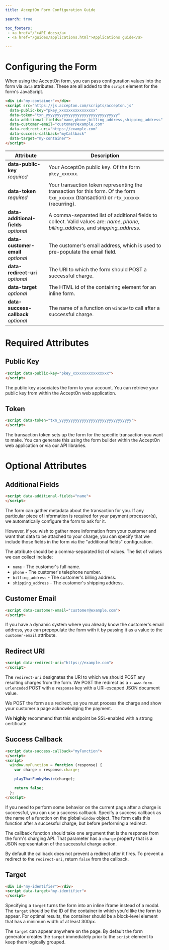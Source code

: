 ```yaml
---
title: AcceptOn Form Configuration Guide

search: true

toc_footers:
 - <a href="/">API docs</a>
 - <a href="/guides/applications.html">Applications guide</a>

---
```


# Configuring the Form

When using the AcceptOn form, you can pass configuration values into the form
via `data` attributes. These are all added to the `script` element for the
form's JavaScript.

```html
<div id="my-container"></div>
<script src="https://js.accepton.com/scripts/accepton.js"
  data-public-key="pkey_xxxxxxxxxxxxxxxx"
  data-token="txn_yyyyyyyyyyyyyyyyyyyyyyyyyyyyyyyy"
  data-additional-fields="name,phone,billing_address,shipping_address"
  data-customer-email="customer@example.com"
  data-redirect-uri="https://example.com"
  data-success-callback="myCallback"
  data-target="my-container">
</script>
```

 Attribute                                  | Description
--------------------------------------------|-------------
 **data-public-key** <br> *required*        | Your AcceptOn public key. Of the form `pkey_xxxxxx`.
 **data-token** <br> *required*             | Your transaction token representing the transaction for this form. Of the form `txn_xxxxxx` (transaction) or `rtx_xxxxxx` (recurring).
 **data-additional-fields** <br> *optional* | A comma-separated list of additional fields to collect. Valid values are: *name*, *phone*, *billing_address*, and *shipping_address*.
 **data-customer-email** <br> *optional*    | The customer's email address, which is used to pre-populate the email field.
 **data-redirect-uri** <br> *optional*      | The URI to which the form should POST a successful charge.
 **data-target** <br> *optional*            | The HTML id of the containing element for an inline form.
 **data-success-callback** <br> *optional*  | The name of a function on `window` to call after a successful charge.

# Required Attributes

## Public Key

```html
<script data-public-key="pkey_xxxxxxxxxxxxxxxx">
</script>
```

The public key associates the form to your account. You can retrieve your
public key from within the AcceptOn web application.

## Token

```html
<script data-token="txn_yyyyyyyyyyyyyyyyyyyyyyyyyyyyyyyy">
</script>
```

The transaction token sets up the form for the specific transaction you want to
make. You can generate this using the form builder within the AcceptOn web
application or via our API libraries.

# Optional Attributes

## Additional Fields

```html
<script data-additional-fields="name">
</script>
```

The form can gather metadata about the transaction for you. If any particular
piece of information is required for your payment processor(s), we
automatically configure the form to ask for it.

However, if you wish to gather more information from your customer and want
that data to be attached to your charge, you can specify that we include those
fields in the form via the "additional fields" configuration.

The attribute should be a comma-separated list of values. The list of values we
can collect include:

* `name` - The customer's full name.
* `phone` - The customer's telephone number.
* `billing_address` - The customer's billing address.
* `shipping_address` - The customer's shipping address.

## Customer Email

```html
<script data-customer-email="customer@example.com">
</script>
```

If you have a dynamic system where you already know the customer's email
address, you can prepopulate the form with it by passing it as a value to the
`customer-email` attribute.

## Redirect URI

```html
<script data-redirect-uri="https://example.com">
</script>
```

The `redirect-uri` designates the URI to which we should POST any resulting
charges from the form. We POST the redirect as a `x-www-form-urlencoded` POST
with a `response` key with a URI-escaped JSON document value.

We POST the form as a redirect, so you must process the charge and show your
customer a page acknowledging the payment.

We **highly** recommend that this endpoint be SSL-enabled with a strong
certificate.

## Success Callback

```html
<script data-success-callback="myFunction">
</script>
<script>
  window.myFunction = function (response) {
    var charge = response.charge;

    playThatFunkyMusic(charge);

    return false;
  };
</script>
```

If you need to perform some behavior on the current page after a charge is
successful, you can use a success callback. Specify a success callback as the
name of a function on the global `window` object. The form calls this function
after a successful charge, but before performing a redirect.

The callback function should take one argument that is the response from the
form's charging API. That parameter has a `charge` property that is a JSON
representation of the successful charge action.

By default the callback does not prevent a redirect after it fires. To prevent
a redirect to the `redirect-uri`, return `false` from the callback.

## Target

```html
<div id="my-identifier"></div>
<script data-target="my-identifier">
</script>
```

Specifying a `target` turns the form into an inline iframe instead of a modal.
The `target` should be the ID of the container in which you'd like the form to
appear. For optimal results, the container should be a block-level element that
has a minimum width of at least 300px.

The `target` can appear anywhere on the page. By default the form generator
creates the `target` immediately prior to the `script` element to keep them
logically grouped.
